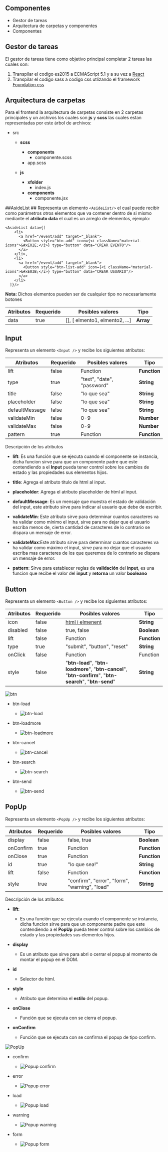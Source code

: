 
## Componentes ##

 - Gestor de tareas
 - Arquitectura de carpetas y componentes
 - Componentes


Gestor de tareas
-------
El gestor de tareas tiene como objetivo principal completar 2 tareas las cuales son:

 1. Transpilar el codigo es2015 a ECMAScript 5.1 y a su vez a [React](https://facebook.github.io/react/)
 2. Transpilar el codigo sass a codigo css utlizando el framework [Foundation css](http://foundation.zurb.com/)


Arquitectura de carpetas
-------
Para el frontend la arquitectura de carpetas consiste en 2 carpetas principales y un archivos los cuales son **js**  y **scss** las cuales estan representadas por este árbol de archivos:

 - src
   - **scss**
     - **components**
       - componente.scss
     -  app.scss

   - **js**
     - **xfolder**
       - index.js
     - **components**
       - componente.jsx


##AsideList ##
Representa un elemento `<AsideList/>` el cual puede recibir como parámetros otros elementos que va contener dentro de si mismo mediante el **atributo data** el cual es un arreglo de elementos, ejemplo:

    <AsideList data={[
        <li>
          <a href="/event/add" target="_blank">
            <Button style="btn-add" icon={<i className="material-icons">&#xE02E;</i>} type="button" data="CREAR EVENTO"/>
          </a>
        </li>,
        <li>
          <a href="/event/add" target="_blank">
            <Button style="btn-list-add" icon={<i className="material-icons">&#xE03B;</i>} type="button" data="CREAR USUARIO"/>
          </a>
        </li>
      ]}/>

**Nota:** Dichos elementos pueden ser de cualquier tipo no necesariamente botones

Atributos | Requerido | Posibles valores               | Tipo
--------  | --------- | ------------------------------ | ----
data      | true      | [], [ elmento1, elmento2, ...] | **Array**


## Input ##
Representa un elemento `<Input />` y recibe los siguientes atributos:

Atributos      | Requerido | Posibles valores              | Tipo
------------   | --------- | ------------------------------| -----
lift           | false     | Function                      | **Function**
type           | true      | "text", "date", "password"    | **String**
title          | false    | "lo que sea"                  | **String**
placeholder    | false     | "lo que sea"                  | **String**
defaultMessage | false     | "lo que sea"                  | **String**
validateMin    | false     | 0-9                           | **Number**
validateMax    | false     | 0-9                           | **Number**
pattern        | true      | Function                      | **Function**

Descripción de los atributos

 - **lift**: Es una función que se ejecuta cuando el componente se instancia, dicha funcion sirve para que un componente padre que este contendiendo a el **Input** pueda tener control sobre los cambios de estado y las propiedades sus elementos hijos.

 - **title**: Agrega el atributo titulo de html al input.

 - **placeholder**: Agrega el atributo placeholder de html al input.

 - **defaultMessage**: Es un mensaje que muestra el estado de validación del input, este atributo sirve para indicar al usuario que debe de escribir.

 - **validateMin**: Este atributo sirve para determinar cuantos caracteres va ha validar como mínimo el input, sirve para no dejar que el usuario escriba menos de, cierta cantidad de caracteres de lo contrario se dispara un mensaje de error.

 - **validateMax**:Este atributo sirve para determinar cuantos caracteres va ha validar como máximo el input, sirve para no dejar que el usuario escriba mas caracteres de los que queremos de lo contrario se dispara un mensaje de error.

 - **pattern**:  Sirve para establecer reglas de **validación** del **input**, es una funcion que recibe el valor del **input** y **retorna** un valor **booleano**


## Button ##

Representa un elemento `<Button />` y recibe los siguientes atributos:

Atributos      | Requerido | Posibles valores | Tipo
------------   | --------- | ---------------- | -----------
icon           | false     | [html i elmenent](https://material.io/icons/)  | **String**
disabled       | false     | true, false      | **Boolean**
lift           | false     | Function         | **Function**
type           | true      | "submit", "button", "reset" | **String**
onClick        | false     | Function         | Function
style          | false     | "**btn-load**", "**btn-loadmore**", "**btn-cancel**", "**btn-confirm**", "**btn-search**", "**btn-send**" | **String**

![btn](./images/button-icon.gif)

 - btn-load
   - ![btn-load](./images/button-load.gif)

 - btn-loadmore
   - ![btn-loadmore](./images/button-loadmore.gif)

 - btn-cancel
   - ![btn-cancel](./images/button-cancel.gif)

 - btn-search
   - ![btn-search](./images/button-search.png)

 - btn-send
   - ![btn-send](./images/button-send.png)




## PopUp ##
Representa un elemento `<PopUp />` y recibe los siguientes atributos:


Atributos      | Requerido | Posibles valores              | Tipo
------------   | --------- | ------------------------------| ----------
display        | false     | false, true                   | **Boolean**
onConfirm      | true      | Function                      | **Function**
onClose        | true      | Function                      | **Function**
id             | true      | "lo que sea!"                 | **String**
lift           | false     | Function                      | **Function**
style          | true      | "confirm", "error", "form", "warning", "load"| **String**

Descripción de los atributos:

 - **lift**:
   - Es una función que se ejecuta cuando el componente se instancia, dicha funcion sirve para que un componente padre que este contendiendo a el **PopUp** pueda tener control sobre los cambios de estado y las propiedades sus elementos hijos.

 - **display**
   - Es un atributo que sirve para abri o cerrar el popup al momento de montar el popup en el DOM.

 - **id**
   - Selector de html.

 - **style**
   - Atributo que determina el **estilo** del popup.

 - **onClose**
   - Función que se ejecuta con se cierra el popup.

 - **onConfirm**
   - Función que se ejecuta con se confirma el popup de tipo confirm.




![PopUp](./images/popup-form.gif)

 - confirm
   - ![Popup confirm](./images/popup-confirm.gif)

 - error
   - ![Popup error](./images/popup-error.gif)

 - load
   - ![Popup load](./images/popup-load.gif)

 - warning
   - ![Popup warning](./images/popup-warning.gif)

 - form
   - ![Popup form](./images/popup-formulario.gif)

